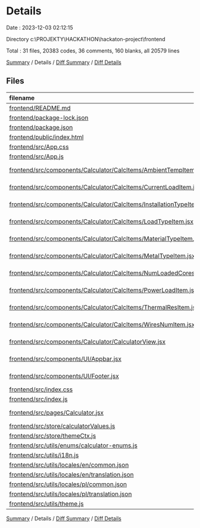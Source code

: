 # Details

Date : 2023-12-03 02:12:15

Directory c:\\PROJEKTY\\HACKATHON\\hackaton-project\\frontend

Total : 31 files,  20383 codes, 36 comments, 160 blanks, all 20579 lines

[Summary](results.md) / Details / [Diff Summary](diff.md) / [Diff Details](diff-details.md)

## Files
| filename | language | code | comment | blank | total |
| :--- | :--- | ---: | ---: | ---: | ---: |
| [frontend/README.md](/frontend/README.md) | Markdown | 38 | 0 | 33 | 71 |
| [frontend/package-lock.json](/frontend/package-lock.json) | JSON | 18,536 | 0 | 1 | 18,537 |
| [frontend/package.json](/frontend/package.json) | JSON | 47 | 0 | 1 | 48 |
| [frontend/public/index.html](/frontend/public/index.html) | HTML | 20 | 23 | 1 | 44 |
| [frontend/src/App.css](/frontend/src/App.css) | CSS | 33 | 0 | 6 | 39 |
| [frontend/src/App.js](/frontend/src/App.js) | JavaScript | 28 | 2 | 6 | 36 |
| [frontend/src/components/Calculator/CalcItems/AmbientTempItem.jsx](/frontend/src/components/Calculator/CalcItems/AmbientTempItem.jsx) | JavaScript JSX | 83 | 0 | 7 | 90 |
| [frontend/src/components/Calculator/CalcItems/CurrentLoadItem.jsx](/frontend/src/components/Calculator/CalcItems/CurrentLoadItem.jsx) | JavaScript JSX | 50 | 0 | 4 | 54 |
| [frontend/src/components/Calculator/CalcItems/InstallationTypeItem.jsx](/frontend/src/components/Calculator/CalcItems/InstallationTypeItem.jsx) | JavaScript JSX | 187 | 0 | 6 | 193 |
| [frontend/src/components/Calculator/CalcItems/LoadTypeItem.jsx](/frontend/src/components/Calculator/CalcItems/LoadTypeItem.jsx) | JavaScript JSX | 62 | 0 | 6 | 68 |
| [frontend/src/components/Calculator/CalcItems/MaterialTypeItem.jsx](/frontend/src/components/Calculator/CalcItems/MaterialTypeItem.jsx) | JavaScript JSX | 142 | 0 | 6 | 148 |
| [frontend/src/components/Calculator/CalcItems/MetalTypeItem.jsx](/frontend/src/components/Calculator/CalcItems/MetalTypeItem.jsx) | JavaScript JSX | 65 | 0 | 6 | 71 |
| [frontend/src/components/Calculator/CalcItems/NumLoadedCoresItem.jsx](/frontend/src/components/Calculator/CalcItems/NumLoadedCoresItem.jsx) | JavaScript JSX | 135 | 0 | 6 | 141 |
| [frontend/src/components/Calculator/CalcItems/PowerLoadItem.jsx](/frontend/src/components/Calculator/CalcItems/PowerLoadItem.jsx) | JavaScript JSX | 52 | 0 | 4 | 56 |
| [frontend/src/components/Calculator/CalcItems/ThermalResItem.jsx](/frontend/src/components/Calculator/CalcItems/ThermalResItem.jsx) | JavaScript JSX | 55 | 0 | 5 | 60 |
| [frontend/src/components/Calculator/CalcItems/WiresNumItem.jsx](/frontend/src/components/Calculator/CalcItems/WiresNumItem.jsx) | JavaScript JSX | 50 | 0 | 5 | 55 |
| [frontend/src/components/Calculator/CalculatorView.jsx](/frontend/src/components/Calculator/CalculatorView.jsx) | JavaScript JSX | 137 | 0 | 8 | 145 |
| [frontend/src/components/UI/Appbar.jsx](/frontend/src/components/UI/Appbar.jsx) | JavaScript JSX | 169 | 9 | 12 | 190 |
| [frontend/src/components/UI/Footer.jsx](/frontend/src/components/UI/Footer.jsx) | JavaScript JSX | 97 | 0 | 3 | 100 |
| [frontend/src/index.css](/frontend/src/index.css) | CSS | 12 | 0 | 2 | 14 |
| [frontend/src/index.js](/frontend/src/index.js) | JavaScript | 18 | 0 | 4 | 22 |
| [frontend/src/pages/Calculator.jsx](/frontend/src/pages/Calculator.jsx) | JavaScript JSX | 13 | 0 | 3 | 16 |
| [frontend/src/store/calculatorValues.js](/frontend/src/store/calculatorValues.js) | JavaScript | 114 | 0 | 5 | 119 |
| [frontend/src/store/themeCtx.js](/frontend/src/store/themeCtx.js) | JavaScript | 2 | 0 | 2 | 4 |
| [frontend/src/utils/enums/calculator-enums.js](/frontend/src/utils/enums/calculator-enums.js) | JavaScript | 66 | 2 | 8 | 76 |
| [frontend/src/utils/i18n.js](/frontend/src/utils/i18n.js) | JavaScript | 21 | 0 | 3 | 24 |
| [frontend/src/utils/locales/en/common.json](/frontend/src/utils/locales/en/common.json) | JSON | 4 | 0 | 1 | 5 |
| [frontend/src/utils/locales/en/translation.json](/frontend/src/utils/locales/en/translation.json) | JSON | 34 | 0 | 1 | 35 |
| [frontend/src/utils/locales/pl/common.json](/frontend/src/utils/locales/pl/common.json) | JSON | 4 | 0 | 1 | 5 |
| [frontend/src/utils/locales/pl/translation.json](/frontend/src/utils/locales/pl/translation.json) | JSON | 34 | 0 | 1 | 35 |
| [frontend/src/utils/theme.js](/frontend/src/utils/theme.js) | JavaScript | 75 | 0 | 3 | 78 |

[Summary](results.md) / Details / [Diff Summary](diff.md) / [Diff Details](diff-details.md)